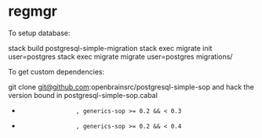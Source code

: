 # regmgr

To setup database:

stack build postgresql-simple-migration
stack exec migrate init user=postgres
stack exec migrate migrate user=postgres migrations/

To get custom dependencies:

git clone git@github.com:openbrainsrc/postgresql-simple-sop
and hack the version bound in postgresql-simple-sop.cabal
-                     , generics-sop >= 0.2 && < 0.3
+                     , generics-sop >= 0.2 && < 0.4


